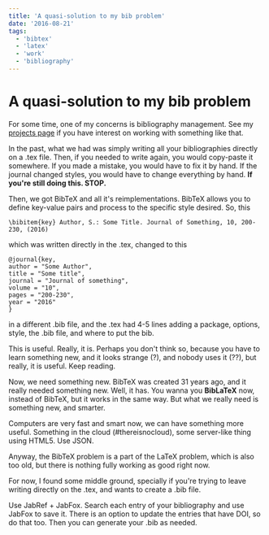 ```yaml
---
title: 'A quasi-solution to my bib problem'
date: '2016-08-21'
tags:
  - 'bibtex'
  - 'latex'
  - 'work'
  - 'bibliography'
---
```


# A quasi-solution to my bib problem

For some time, one of my concerns is bibliography management.
See my [projects page](http://abelsiqueira.github.io/en/projects/) if you have
interest on working with something like that.

In the past, what we had was simply writing all your bibliographies directly on
a .tex file. Then, if you needed to write again, you would copy-paste it
somewhere. If you made a mistake, you would have to fix it by hand. If the
journal changed styles, you would have to change everything by hand.
**If you're still doing this. STOP.**

Then, we got BibTeX and all it's reimplementations. BibTeX allows you to define
key-value pairs and process to the specific style desired.
So, this

```
\bibitem{key} Author, S.: Some Title. Journal of Something, 10, 200-230, (2016)
```

which was written directly in the .tex, changed to this

```
@journal{key,
author = "Some Author",
title = "Some title",
journal = "Journal of something",
volume = "10",
pages = "200-230",
year = "2016"
}
```

in a different .bib file, and the .tex had 4-5 lines adding a package, options,
style, the .bib file, and where to put the bib.

This is useful. Really, it is. Perhaps you don't think so, because you have to
learn something new, and it looks strange (?), and nobody uses it (??), but
really, it is useful. Keep reading.

Now, we need something new. BibTeX was created 31 years ago, and it really
needed something new. Well, it has. You wanna you **BibLaTeX** now, instead of
BibTeX, but it works in the same way. But what we really need is something new,
and smarter.

Computers are very fast and smart now, we can have something more useful.
Something in the cloud (#thereisnocloud), some server-like thing using HTML5.
Use JSON.

Anyway, the BibTeX problem is a part of the LaTeX problem, which is also too
old, but there is nothing fully working as good right now.

For now, I found some middle ground, specially if you're trying to leave writing
directly on the .tex, and wants to create a .bib file.

Use JabRef + JabFox. Search each entry of your bibliography and use JabFox to
save it. There is an option to update the entries that have DOI, so do that too.
Then you can generate your .bib as needed.
